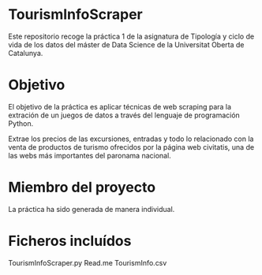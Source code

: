 # TourismInfoScraper



Este repositorio recoge la práctica 1 de la asignatura de Tipología y ciclo de vida de los datos del máster de Data Science de la Universitat Oberta de Catalunya.

# Objetivo
El objetivo de la práctica es aplicar técnicas de web scraping para la extración de un juegos de datos a través del lenguaje de programación Python.

Extrae los precios de las excursiones, entradas y todo lo relacionado con la venta de productos de turismo ofrecidos por la página web civitatis, una de las webs más importantes del paronama nacional.


# Miembro del proyecto
La práctica ha sido generada de manera individual.

# Ficheros incluídos
TourismInfoScraper.py
Read.me
TourismInfo.csv
